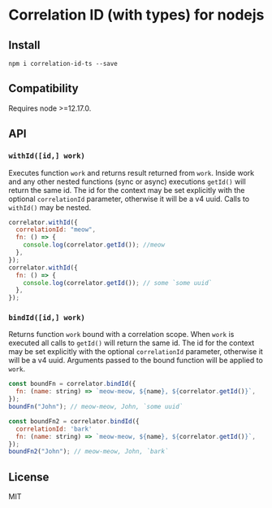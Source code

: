 # Correlation ID (with types) for nodejs

## Install

```shell
npm i correlation-id-ts --save
```

## Compatibility

Requires node >=12.17.0.

## API

### `withId([id,] work)`

Executes function `work` and returns result returned from `work`. Inside work and any other nested functions (sync or async) executions `getId()` will return the same id. The id for the context may be set explicitly with the optional `correlationId` parameter, otherwise it will be a v4 uuid. Calls to `withId()` may be nested.

```javascript
correlator.withId({
  correlationId: "meow",
  fn: () => {
    console.log(correlator.getId()); //meow
  },
});
correlator.withId({
  fn: () => {
    console.log(correlator.getId()); // some `some uuid`
  },
});
```

### `bindId([id,] work)`

Returns function `work` bound with a correlation scope. When `work` is executed all calls to `getId()` will return the same id. The id for the context may be set explicitly with the optional `correlationId` parameter, otherwise it will be a v4 uuid. Arguments passed to the bound function will be applied to `work`.

```javascript
const boundFn = correlator.bindId({
  fn: (name: string) => `meow-meow, ${name}, ${correlator.getId()}`,
});
boundFn("John"); // meow-meow, John, `some uuid`

const boundFn2 = correlator.bindId({
  correlationId: 'bark'
  fn: (name: string) => `meow-meow, ${name}, ${correlator.getId()}`,
});
boundFn2("John"); // meow-meow, John, `bark`
```

## License

MIT
